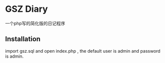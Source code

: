 # GSZ Diary 

一个php写的简化版的日记程序

## Installation

import gsz.sql and open index.php , the default user is  admin and password is admin. 
